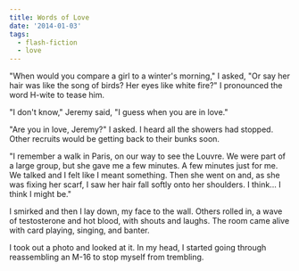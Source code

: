 ```yaml
---
title: Words of Love
date: '2014-01-03'
tags:
  - flash-fiction
  - love
---
```


"When would you compare a girl to a winter's morning," I asked, "Or say her hair
was like the song of birds? Her eyes like white fire?" I pronounced the word
H-wite to tease him.

<!-- truncate -->

"I don't know," Jeremy said, "I guess when you are in love."

"Are you in love, Jeremy?" I asked. I heard all the showers had stopped. Other
recruits would be getting back to their bunks soon.

"I remember a walk in Paris, on our way to see the Louvre. We were part of a
large group, but she gave me a few minutes. A few minutes just for me. We talked
and I felt like I meant something. Then she went on and, as she was fixing her
scarf, I saw her hair fall softly onto her shoulders. I think... I think I might
be."

I smirked and then I lay down, my face to the wall. Others rolled in, a wave of
testosterone and hot blood, with shouts and laughs. The room came alive with
card playing, singing, and banter.

I took out a photo and looked at it. In my head, I started going through
reassembling an M-16 to stop myself from trembling.

